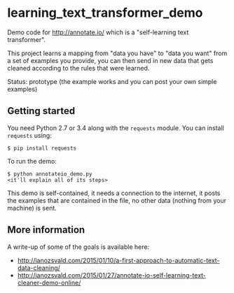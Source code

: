 # learning_text_transformer_demo
Demo code for http://annotate.io/ which is a "self-learning text transformer".

This project learns a mapping from "data you have" to "data you want" from a set of examples you provide, you can then send in new data that gets cleaned according to the rules that were learned.

Status: prototype (the example works and you can post your own simple examples)

Getting started
---------------

You need Python 2.7 or 3.4 along with the `requests` module. You can install `requests` using:

    $ pip install requests

To run the demo:

    $ python annotateio_demo.py
    <it'll explain all of its steps>

This demo is self-contained, it needs a connection to the internet, it posts the examples that are contained in the file, no other data (nothing from your machine) is sent.

More information
----------------

A write-up of some of the goals is available here:
 * http://ianozsvald.com/2015/01/10/a-first-approach-to-automatic-text-data-cleaning/
 * http://ianozsvald.com/2015/01/27/annotate-io-self-learning-text-cleaner-demo-online/
